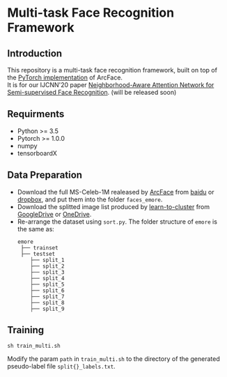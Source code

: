 # Multi-task Face Recognition Framework

## Introduction
This repository is a multi-task face recognition framework, built on top of the [PyTorch implementation](https://github.com/TreB1eN/InsightFace_Pytorch) of ArcFace.  
It is for our IJCNN'20 paper [Neighborhood-Aware Attention Network for Semi-supervised Face Recognition](). (will be released soon)

## Requirments
- Python >= 3.5
- Pytorch >= 1.0.0
- numpy
- tensorboardX

## Data Preparation
- Download the full MS-Celeb-1M realeased by [ArcFace](https://github.com/deepinsight/insightface) from [baidu](https://pan.baidu.com/s/1S6LJZGdqcZRle1vlcMzHOQ) or [dropbox](https://www.dropbox.com/s/wpx6tqjf0y5mf6r/faces_ms1m-refine-v2_112x112.zip?dl=0), and put them into the folder ```faces_emore```.
- Download the splitted image list produced by [learn-to-cluster](https://github.com/yl-1993/learn-to-cluster) from [GoogleDrive](https://drive.google.com/file/d/1kurPWh6dm3dWQOLqUAeE-fxHrdnjaULB/view?usp=sharing) or [OneDrive](https://mycuhk-my.sharepoint.com/:u:/g/personal/1155095455_link_cuhk_edu_hk/ET7lHxOXSjtDiMsgqzLK9LgBi_QW0WVzgZdv2UBzE1Bgzg?e=jZ7kCS).
- Re-arrange the dataset using ```sort.py```. The folder structure of ```emore``` is the same as:
  ```
  emore
   ├── trainset
   ├── testset
      ├── split_1
      ├── split_2
      ├── split_3
      ├── split_4
      ├── split_5
      ├── split_6
      ├── split_7
      ├── split_8
      ├── split_9
  ```

## Training
```
sh train_multi.sh
```
Modify the param ```path``` in ```train_multi.sh``` to the directory of the generated pseudo-label file ```split{}_labels.txt```.
